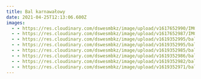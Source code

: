 ```yaml
---
title: Bal karnawałowy
date: 2021-04-25T12:13:06.600Z
images:
  - - https://res.cloudinary.com/dswesmbkz/image/upload/v1617652990/IMG_8251_naiu2w.jpg
  - - https://res.cloudinary.com/dswesmbkz/image/upload/v1617652987/IMG_8250_ocv2l7.jpg
  - - https://res.cloudinary.com/dswesmbkz/image/upload/v1619352995/bal%20karnawa%C5%82owy/20121118_144544_0_hdjmeh.jpg
  - - https://res.cloudinary.com/dswesmbkz/image/upload/v1619352995/bal%20karnawa%C5%82owy/20121118_144544_0_hdjmeh.jpg
  - - https://res.cloudinary.com/dswesmbkz/image/upload/v1619352985/bal%20karnawa%C5%82owy/20130430632_kae4hn.jpg
  - - https://res.cloudinary.com/dswesmbkz/image/upload/v1619352986/bal%20karnawa%C5%82owy/20120930_160212_yzhhsc.jpg
  - - https://res.cloudinary.com/dswesmbkz/image/upload/v1619352982/bal%20karnawa%C5%82owy/20111102471_zpr8kj.jpg
  - - https://res.cloudinary.com/dswesmbkz/image/upload/v1619352971/bal%20karnawa%C5%82owy/20110623378_uullui.jpg
---
```

